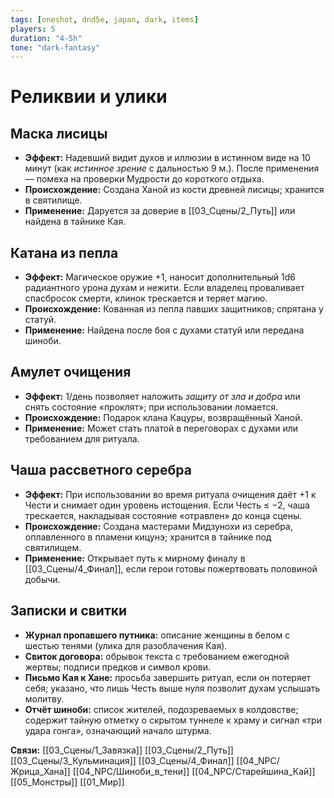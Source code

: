 ```yaml
---
tags: [oneshot, dnd5e, japan, dark, items]
players: 5
duration: "4-5h"
tone: "dark-fantasy"
---
```


# Реликвии и улики

## Маска лисицы
* **Эффект:** Надевший видит духов и иллюзии в истинном виде на 10 минут (как *истинное зрение* с дальностью 9 м.). После применения — помеха на проверки Мудрости до короткого отдыха.
* **Происхождение:** Создана Ханой из кости древней лисицы; хранится в святилище.
* **Применение:** Даруется за доверие в [[03_Сцены/2_Путь]] или найдена в тайнике Кая.

## Катана из пепла
* **Эффект:** Магическое оружие +1, наносит дополнительный 1d6 радиантного урона духам и нежити. Если владелец проваливает спасбросок смерти, клинок трескается и теряет магию.
* **Происхождение:** Кованная из пепла павших защитников; спрятана у статуй.
* **Применение:** Найдена после боя с духами статуй или передана шиноби.

## Амулет очищения
* **Эффект:** 1/день позволяет наложить *защиту от зла и добра* или снять состояние «проклят»; при использовании ломается.
* **Происхождение:** Подарок клана Кацуры, возвращённый Ханой.
* **Применение:** Может стать платой в переговорах с духами или требованием для ритуала.

## Чаша рассветного серебра
* **Эффект:** При использовании во время ритуала очищения даёт +1 к Чести и снимает один уровень истощения. Если Честь ≤ −2, чаша трескается, накладывая состояние «отравлен» до конца сцены.
* **Происхождение:** Создана мастерами Мидзунохи из серебра, оплавленного в пламени кицунэ; хранится в тайнике под святилищем.
* **Применение:** Открывает путь к мирному финалу в [[03_Сцены/4_Финал]], если герои готовы пожертвовать половиной добычи.

## Записки и свитки
* **Журнал пропавшего путника:** описание женщины в белом с шестью тенями (улика для разоблачения Кая).
* **Свиток договора:** обрывок текста с требованием ежегодной жертвы; подписи предков и символ крови.
* **Письмо Кая к Хане:** просьба завершить ритуал, если он потеряет себя; указано, что лишь Честь выше нуля позволит духам услышать молитву.
* **Отчёт шиноби:** список жителей, подозреваемых в колдовстве; содержит тайную отметку о скрытом туннеле к храму и сигнал «три удара гонга», означающий начало штурма.

**Связи:** [[03_Сцены/1_Завязка]] [[03_Сцены/2_Путь]] [[03_Сцены/3_Кульминация]] [[03_Сцены/4_Финал]] [[04_NPC/Жрица_Хана]] [[04_NPC/Шиноби_в_тени]] [[04_NPC/Старейшина_Кай]] [[05_Монстры]] [[01_Мир]]
